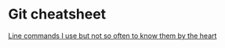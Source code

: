 # Git cheatsheet

[Line commands I use but not so often to know them by the heart](git-cheatsheet.md)